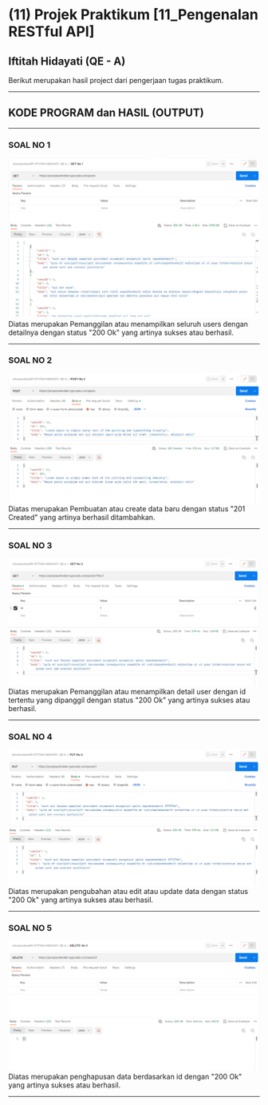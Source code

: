 # (11) Projek Praktikum [11_Pengenalan RESTful API]
## Iftitah Hidayati (QE - A)
Berikut merupakan hasil project dari pengerjaan tugas praktikum.
___

## **KODE PROGRAM dan HASIL (OUTPUT)**
___
### **SOAL NO 1**
<img src="../Screenshoots/GET-No1.png">
Diatas merupakan Pemanggilan atau menampilkan seluruh users dengan detailnya dengan status "200 Ok" yang artinya sukses atau berhasil.

___
### **SOAL NO 2**
<img src="../Screenshoots/POST-No2.png">
Diatas merupakan Pembuatan atau create data baru dengan status "201 Created" yang artinya berhasil ditambahkan.

___
### **SOAL NO 3**
<img src="../Screenshoots/GET-No3.png">
Diatas merupakan Pemanggilan atau menampilkan detail user dengan id tertentu yang dipanggil dengan status "200 Ok" yang artinya sukses atau berhasil.

___
### **SOAL NO 4**
<img src="../Screenshoots/PUT-No4.png">
Diatas merupakan pengubahan atau edit atau update data dengan status "200 Ok" yang artinya sukses atau berhasil.

___
### **SOAL NO 5**
<img src="../Screenshoots/DELETE-No5.png">
Diatas merupakan penghapusan data berdasarkan id dengan "200 Ok" yang artinya sukses atau berhasil.

___